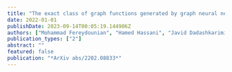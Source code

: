 ```yaml
---
title: "The exact class of graph functions generated by graph neural networks"
date: 2022-01-01
publishDate: 2023-09-14T00:05:19.144906Z
authors: ["Mohammad Fereydounian", "Hamed Hassani", "Javid Dadashkarimi", "Amin Karbasi"]
publication_types: ["2"]
abstract: ""
featured: false
publication: "*ArXiv abs/2202.08833*"
---
```


